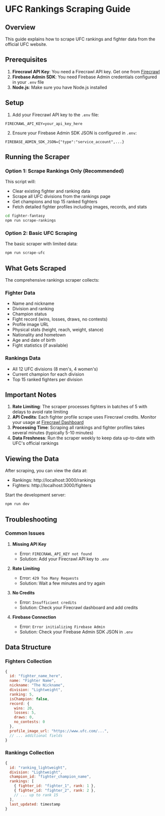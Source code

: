 # UFC Rankings Scraping Guide

## Overview
This guide explains how to scrape UFC rankings and fighter data from the official UFC website.

## Prerequisites

1. **Firecrawl API Key**: You need a Firecrawl API key. Get one from [Firecrawl](https://firecrawl.dev/)
2. **Firebase Admin SDK**: You need Firebase Admin credentials configured in your `.env` file
3. **Node.js**: Make sure you have Node.js installed

## Setup

1. Add your Firecrawl API key to the `.env` file:
```
FIRECRAWL_API_KEY=your_api_key_here
```

2. Ensure your Firebase Admin SDK JSON is configured in `.env`:
```
FIREBASE_ADMIN_SDK_JSON={"type":"service_account",...}
```

## Running the Scraper

### Option 1: Scrape Rankings Only (Recommended)
This script will:
- Clear existing fighter and ranking data
- Scrape all UFC divisions from the rankings page
- Get champions and top 15 ranked fighters
- Fetch detailed fighter profiles including images, records, and stats

```bash
cd fighter-fantasy
npm run scrape-rankings
```

### Option 2: Basic UFC Scraping
The basic scraper with limited data:
```bash
npm run scrape-ufc
```

## What Gets Scraped

The comprehensive rankings scraper collects:

### Fighter Data
- Name and nickname
- Division and ranking
- Champion status
- Fight record (wins, losses, draws, no contests)
- Profile image URL
- Physical stats (height, reach, weight, stance)
- Nationality and hometown
- Age and date of birth
- Fight statistics (if available)

### Rankings Data
- All 12 UFC divisions (8 men's, 4 women's)
- Current champion for each division
- Top 15 ranked fighters per division

## Important Notes

1. **Rate Limiting**: The scraper processes fighters in batches of 5 with delays to avoid rate limiting
2. **API Credits**: Each fighter profile scrape uses Firecrawl credits. Monitor your usage at [Firecrawl Dashboard](https://firecrawl.dev/dashboard)
3. **Processing Time**: Scraping all rankings and fighter profiles takes several minutes (typically 5-10 minutes)
4. **Data Freshness**: Run the scraper weekly to keep data up-to-date with UFC's official rankings

## Viewing the Data

After scraping, you can view the data at:
- Rankings: http://localhost:3000/rankings
- Fighters: http://localhost:3000/fighters

Start the development server:
```bash
npm run dev
```

## Troubleshooting

### Common Issues

1. **Missing API Key**
   - Error: `FIRECRAWL_API_KEY not found`
   - Solution: Add your Firecrawl API key to `.env`

2. **Rate Limiting**
   - Error: `429 Too Many Requests`
   - Solution: Wait a few minutes and try again

3. **No Credits**
   - Error: `Insufficient credits`
   - Solution: Check your Firecrawl dashboard and add credits

4. **Firebase Connection**
   - Error: `Error initializing Firebase Admin`
   - Solution: Check your Firebase Admin SDK JSON in `.env`

## Data Structure

### Fighters Collection
```javascript
{
  id: "fighter_name_here",
  name: "Fighter Name",
  nickname: "The Nickname",
  division: "Lightweight",
  ranking: 5,
  isChampion: false,
  record: {
    wins: 20,
    losses: 5,
    draws: 0,
    no_contests: 0
  },
  profile_image_url: "https://www.ufc.com/...",
  // ... additional fields
}
```

### Rankings Collection
```javascript
{
  id: "ranking_lightweight",
  division: "Lightweight",
  champion_id: "fighter_champion_name",
  rankings: [
    { fighter_id: "fighter_1", rank: 1 },
    { fighter_id: "fighter_2", rank: 2 },
    // ... up to rank 15
  ],
  last_updated: timestamp
}
``` 